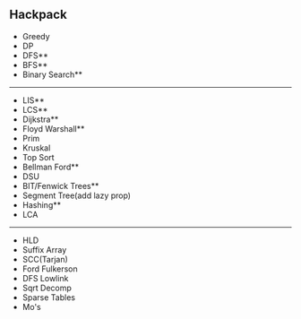 ## Hackpack

- Greedy
- DP
- DFS**
- BFS**
- Binary Search**
--------------------
- LIS**
- LCS**
- Dijkstra**
- Floyd Warshall**
- Prim
- Kruskal
- Top Sort
- Bellman Ford**
- DSU
- BIT/Fenwick Trees**
- Segment Tree(add lazy prop)
- Hashing**
- LCA
--------------------
- HLD
- Suffix Array
- SCC(Tarjan)
- Ford Fulkerson
- DFS Lowlink
- Sqrt Decomp
- Sparse Tables
- Mo's
